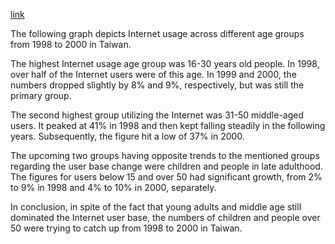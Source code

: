 [link](https://www.english-exam.org/IELTS/academic_writing_samples_task_1/166/)

The following graph depicts Internet usage across different age groups from 1998 to 2000 in Taiwan.

The highest Internet usage age group was 16-30 years old people. In 1998, over half of the Internet users were of this age. In 1999 and 2000, the numbers dropped slightly by 8% and 9%, respectively, but was still the primary group.

The second highest group utilizing the Internet was 31-50 middle-aged users. It peaked at 41% in 1998 and then kept falling steadily in the following years. Subsequently, the figure hit a low of 37% in 2000.

The upcoming two groups having opposite trends to the mentioned groups regarding the user base change were children and people in late adulthood. The figures for users below 15 and over 50 had significant growth, from 2% to 9% in 1998 and 4% to 10% in 2000, separately.

In conclusion, in spite of the fact that young adults and middle age still dominated the Internet user base, the numbers of children and people over 50 were trying to catch up from 1998 to 2000 in Taiwan.